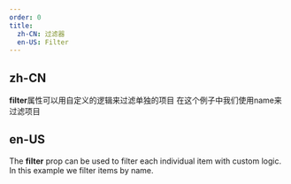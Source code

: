 ```yaml
---
order: 0
title:
  zh-CN: 过滤器
  en-US: Filter
---
```


## zh-CN

**filter**属性可以用自定义的逻辑来过滤单独的项目 在这个例子中我们使用name来过滤项目

## en-US

The **filter** prop can be used to filter each individual item with custom logic. In this example we filter items by name.
